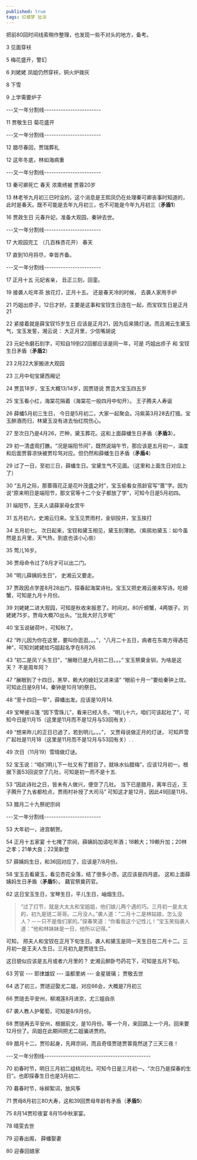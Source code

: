```yaml
---
published: true
tags: 红楼梦 扯淡
---
```


把前80回时间线索稍作整理，也发现一些不对头的地方，备考。

3 见面穿袄 

5 梅花盛开，警幻

6 刘姥姥 凤姐仍然穿袄，铜火炉拨灰

8 下雪

9 上学需要炉子

---又一年分割线------------------------

11 贾敬生日 菊花盛开

---又一年分割线------------------------

12 腊尽春回，贾瑞葬礼 

12 这年冬底，林如海病重

---又一年分割线------------------------

13 秦可卿死亡 春天 浓熏绣被  贾蓉20岁

13 林老爷九月初三巳时没的，这个消息是王熙凤仍在处理秦可卿丧事时知道的，此时是春天。既不可能是去年九月初三，也不可能是今年九月初三（**矛盾1**）

16 贾政生日 元春升妃，准备大观园，秦钟去世。

---又一年分割线------------------------

17 大观园完工 （几百株杏花开）  春天

17 直到10月将尽，幸皆齐备。

---又一年分割线------------------------

17 正月十五 元妃省亲， 丑正三刻，回銮。 

19 接袭人吃年茶 放花灯，正月十五。 还是春天冷的时候， 去袭人家用手炉

21 巧姐出疹子，12日才好。主要是这事和宝钗生日连在一起，而宝钗生日是正月21

22 紧接着就是薛宝钗15岁生日 应该是正月21，因为后来猜灯谜。而且湘云生黛玉气，宝玉发誓，湘云说： 大正月里，少信嘴胡说

23 元妃令磨石刻字，可知自19到22回都应该是同一年，可是 巧姐出疹子 和 宝钗生日矛盾（**矛盾2**）

23 2月22大家搬进大观园

23 三月中旬宝黛西厢记

24 贾芸18岁，宝玉大概13/14岁，因贾琏说 贾芸大宝玉四五岁

25 宝玉看小红，海棠花隔着（海棠花一般四月中旬开）。 王子腾夫人寿诞

26 薛蟠5月初三生日， 今日是5月初二，大家一起聚会。冯紫英3月28去打猎。宝玉醉酒而归，林黛玉没有进去怡红院伤心。

27 至次日乃是4月26，芒种，黛玉葬花。这和上面薛蟠生日矛盾（**矛盾3**）。

29 初一清虚观打醮。“况是端阳节间”，既然说端午节，那应该是五月初一，温度和后面贾蓉凉快被贾珍骂对应。但仍然和薛蟠生日矛盾（**矛盾4**）

29 过了一日，至初三日，薛蟠生日。宝黛生气不见面。（这里和上面生日对应上了）

30 “五月之际，那蔷薇花正是花叶茂盛之时”，宝玉偷看女孩龄官写“蔷”字。因为说“原来明日是端阳节，那文官等十二个女子都放了学”，可知今日是5月初四。

31 端阳节，王夫人请薛家母女赏午

31 五月初六，史湘云归来。宝玉见贾雨村，金钏投井，宝玉挨打

34 五月初七。 次日起来，宝钗和黛玉相见，黛玉刻薄她。（紫鹃劝黛玉：如今虽然是五月里，天气热，到底也该小心些）

35 莺儿16岁。

36 贾母命令过了8月才可以出二门。

36 “明儿薛姨妈生日”， 史湘云又要走。

37 贾政因点学差8月28出门，探春起海棠诗社。宝玉又把史湘云接来写诗。吃螃蟹，可知是九月十月份。

39 刘姥姥二进大观园，可知是秋收来报恩了。时间对。80斤螃蟹，4两银子。刘姥姥75岁。贾母大概70出头。“比我大好几岁呢”

40 宝玉说破荷叶，可知秋了。

42 “昨儿因为你在这里，要叫你逛逛。。。”，“八月二十五日，病者在东南方得遇花神”，可知刘姥姥给巧姐起名字在8月26.

43 “初二是凤丫头生日”，“展眼已是九月初二日。。。” 宝玉祭奠金钏，为啥是这天？ 不是周年阿？

47 “展眼到了十四日，黑早，赖大的媳妇又进来请” “眼前十月一”要给秦钟上坟。可知此日是9月14，秦钟是10月1的祭日。

48 “至十四日一早”，薛蟠出发。应该是10月14.

49 宝琴披斗篷 “因下雪珠儿”，看来已经入冬。“明儿十六，咱们可该起社了”，可知今日是11月15（这里是11月而不是12月与53回有关）. 

49 “想来昨儿的正日已過了，若到明儿。。。”， 又贾母说做正月的灯谜， 可知芦雪广起社是11月18（这里是11月而不是12月与53回有关）. .

49 次日（11月19）雪晴做灯谜。

52 宝玉说：“咱们明儿下一社又有了题目了，就咏水仙腊梅”，应该12月初一。根据下面53回说空了几社，可知是初一而不是十五. 

53 “因此诗社之日，皆未有人做兴，便空了几社。 当下已是腊月，离年日近，王子腾升了九省都检点，贾雨村补授了大司马” 可知这才是12月，因此49回是11月。

53 腊月二十九祭祀宗祠

---又一年分割线------------------------

53 大年初一，进宫朝贺。

54 正月十五家宴 十七掩了宗祠，薛姨妈加请吃年酒；18赖大；19赖升加；20林之孝；21单大良；22吴新登

57 薛姨妈生日，和36回对应了，应该是7/8月份。

58 宝玉去看黛玉，看见杏花全落，结了很多小杏。这应该是四月底。 这和上面薛姨妈生日矛盾（**矛盾5**）。 藕官祭奠药官。

62 这日宝玉生日，宝琴生日，平儿生日，岫烟生日。

>“过了灯节，就是大太太和宝姐姐，他们娘儿两个遇的巧。三月初一是太太的，初九是琏二哥哥。二月没人。”袭人道：“二月十二是林姑娘，怎么没人？－－只不是偺们家的。”探春笑道：“你看我这个记性儿！”宝玉笑指袭人道：“他和林妹妹是一日，他所以记得。”

可知， 邢夫人和宝钗在正月下旬生日。袭人和黛玉是同一天生日在二月十二。三月初一是王夫人生日。三月初九是贾琏生日。

这日貌似应该是五月或者六月里的？ 史湘云醉卧芍药花下，可知是五月下旬。

63 芳官 --- 耶律雄奴 --- 温都里纳 --- 金星玻璃； 贾敬去世

64 选了初三，贾琏迎娶尤二姐，对应66会，大概是7月初三

66 贾琏去平安州，柳湘莲8月进京，尤三姐自杀

67 袭人教人护葡萄，可知是8/9月份。

68 贾琏再去平安州，根据前文，是10月份。等一个月，来回路上一个月。回来要12月份了。凤姐在此期间把尤二姐骗进贾府。

69 腊月十二，贾珍起身，先拜宗祠，而且奇怪贾琏贾蓉竟然送了三天三夜！

---又一年分割线---------------------------------------------

70 初春时节，明日三月初二组桃花社。可知今日是三月初一。“次日乃是探春的生日”。也即探春生日也是3月初二.

70 暮春时节，咏柳絮词，放风筝

71 贾母8月初三80大寿，这和39回贾母年龄有矛盾（**矛盾5**）

75 8月14贾珍夜宴 8月15中秋家宴。

78 晴雯去世

79 迎春出阁， 薛蟠娶妻

80 迎春回娘家








































